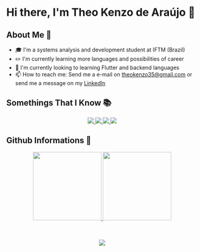 # <b>Hi there, I'm Theo Kenzo de Araújo</b> 👋

## About Me 🧑

- 🎓 I'm a systems analysis and development student at IFTM (Brazil)
- ✏️ I'm currently learning more languages and possibilities of career
- 🌱 I'm currently looking to learning Flutter and backend languages
- 📫 How to reach me: Send me a e-mail on theokenzo35@gmail.com or send me a message on my [LinkedIn](https://www.linkedin.com/in/theo-kenzo-de-araújo-35729a215/) 

## Somethings That I Know 📚

<p align = "center">
  <a href = "https://learn.microsoft.com/pt-br/cpp/c-language/?view=msvc-170"> 
    <img src = "https://img.shields.io/badge/c-%2300599C.svg?style=for-the-badge&logo=c&logoColor=white">
  </a>
  <a href = "https://developer.mozilla.org/en-US/docs/Web/HTML"> 
    <img src = "https://img.shields.io/badge/html5-%23E34F26.svg?style=for-the-badge&logo=html5&logoColor=white">
  </a>
  <a href = "https://developer.mozilla.org/en-US/docs/Web/CSS"> 
    <img src = "https://img.shields.io/badge/css3-%231572B6.svg?style=for-the-badge&logo=css3&logoColor=white">
  </a>
  <a href = "https://developer.mozilla.org/pt-BR/docs/Web/JavaScript"> 
    <img src = "https://img.shields.io/badge/javascript-%23323330.svg?style=for-the-badge&logo=javascript&logoColor=%23F7DF1E">
  </a>
</p>

## Github Informations 🐙

<div align="center">
  <a href="https://github.com/TheoKenzo">
    <img height="180em" src="https://github-readme-stats.vercel.app/api?username=TheoKenzo&show_icons=true&theme=tokyonight&include_all_commits=true&count_private=true"/>
    <img height="180em" src="https://github-readme-stats.vercel.app/api/top-langs/?username=TheoKenzo&layout=compact&langs_count=7&theme=tokyonight"/>
  </a>
</div>

<p align = "center">
  <br>
  <br>
  <a href = "https://github.com/TheoKenzo">
    <img src = "https://komarev.com/ghpvc/?username=TheoKenzo&style=flat-square">
  </a>
</p>
